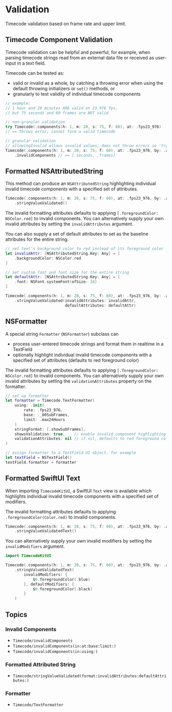 # Validation

Timecode validation based on frame rate and upper limit.

## Timecode Component Validation

Timecode validation can be helpful and powerful, for example, when parsing timecode strings read from an external data file or received as user-input in a text field.

Timecode can be tested as:

- valid or invalid as a whole, by catching a throwing error when using the default throwing initializers or `set()` methods, or
- granularly to test validity of individual timecode components

```swift
// example:
// 1 hour and 20 minutes ARE valid at 23.976 fps,
// but 75 seconds and 60 frames are NOT valid

// non-granular validation
try Timecode(.components(h: 1, m: 20, s: 75, f: 60), at: .fps23_976)
// == throws error; cannot form a valid timecode

// granular validation
// allowingInvalid allows invalid values; does not throw errors so 'try' is not needed
Timecode(.components(h: 1, m: 20, s: 75, f: 60), at: .fps23_976, by: .allowingInvalid)
    .invalidComponents // == [.seconds, .frames]
```

## Formatted NSAttributedString

This method can produce an `NSAttributedString` highlighting individual invalid timecode components with a specified set of attributes.

```swift
Timecode(.components(h: 1, m: 20, s: 75, f: 60), at: .fps23_976, by: .allowingInvalid)
    .stringValueValidated()
```

The invalid formatting attributes defaults to applying `[.foregroundColor: NSColor.red]` to invalid components. You can alternatively supply your own invalid attributes by setting the `invalidAttributes` argument.

You can also supply a set of default attributes to set as the baseline attributes for the entire string.

```swift
// set text's background color to red instead of its foreground color
let invalidAttr: [NSAttributedString.Key: Any] = [
    .backgroundColor: NSColor.red
]

// set custom font and font size for the entire string
let defaultAttr: [NSAttributedString.Key: Any] = [
    .font: NSFont.systemFont(ofSize: 16)
]

Timecode(.components(h: 1, m: 20, s: 75, f: 60), at: .fps23_976, by: .allowingInvalid)
    .stringValueValidated(invalidAttributes: invalidAttr,
                          defaultAttributes: defaultAttr)
```

## NSFormatter

A special string `Formatter` (`NSFormatter`) subclass can

- process user-entered timecode strings and format them in realtime in a TextField
- optionally highlight individual invalid timecode components with a specified set of attributes (defaults to red foreground color)

The invalid formatting attributes defaults to applying `[.foregroundColor: NSColor.red]` to invalid components. You can alternatively supply your own invalid attributes by setting the `validationAttributes` property on the formatter.

```swift
// set up formatter
let formatter = Timecode.TextFormatter(
    using: .init(
        rate: .fps23_976,
        base: ._80SubFrames,
        limit: .max24Hours
    )
    stringFormat: [.showSubFrames],
    showsValidation: true,    // enable invalid component highlighting
    validationAttributes: nil // if nil, defaults to red foreground color
)

// assign formatter to a TextField UI object, for example
let textField = NSTextField()
textField.formatter = formatter
```

## Formatted SwiftUI Text

When importing `TimecodeKitUI`, a SwiftUI `Text` view is available which highlights individual invalid timecode components with a specified set of modifiers.

The invalid formatting attributes defaults to applying `.foregroundColor(Color.red)` to invalid components.

```swift
Timecode(.components(h: 1, m: 20, s: 75, f: 60), at: .fps23_976, by: .allowingInvalid)
    .stringValueValidatedText()
```

You can alternatively supply your own invalid modifiers by setting the `invalidModifiers` argument.

```swift
import TimecodeKitUI

Timecode(.components(h: 1, m: 20, s: 75, f: 60), at: .fps23_976, by: .allowingInvalid)
    .stringValueValidatedText(
        invalidModifiers: {
            $0.foregroundColor(.blue)
        }, defaultModifiers: {
            $0.foregroundColor(.black)
        }
    )
```

## Topics

### Invalid Components

- ``Timecode/invalidComponents``
- ``Timecode/invalidComponents(in:at:base:limit:)``
- ``Timecode/invalidComponents(in:using:)``

### Formatted Attributed String

- ``Timecode/stringValueValidated(format:invalidAttributes:defaultAttributes:)``

### Formatter

- ``Timecode/TextFormatter``
